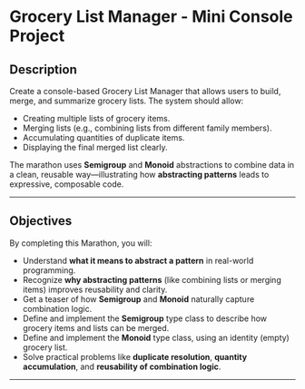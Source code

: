 # Grocery List Manager - Mini Console Project

## Description

Create a console-based Grocery List Manager that allows users to build, merge, and summarize grocery lists. The system should allow:

- Creating multiple lists of grocery items.
- Merging lists (e.g., combining lists from different family members).
- Accumulating quantities of duplicate items.
- Displaying the final merged list clearly.

The marathon uses **Semigroup** and **Monoid** abstractions to combine data in a clean, reusable way—illustrating how **abstracting patterns** leads to expressive, composable code.

---

## Objectives

By completing this Marathon, you will:

- Understand **what it means to abstract a pattern** in real-world programming.
- Recognize **why abstracting patterns** (like combining lists or merging items) improves reusability and clarity.
- Get a teaser of how **Semigroup** and **Monoid** naturally capture combination logic.
- Define and implement the **Semigroup** type class to describe how grocery items and lists can be merged.
- Define and implement the **Monoid** type class, using an identity (empty) grocery list.
- Solve practical problems like **duplicate resolution**, **quantity accumulation**, and **reusability of combination logic**.

---

